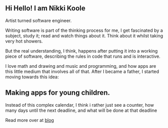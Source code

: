 

## Hi Hello! I am Nikki Koole

Artist turned software engineer.  

Writing software is part of the thinking process for me,
I get fascinated by a subject, study it; read and watch things about it.
Think about it whilst taking very hot showers.  

But the real understanding, I think, happens after putting it into a working piece of software, describing the rules in code that runs and is interactive. 

I love math and drawing and music and programming, and how apps are this little medium that involves all of that. After I became a father, I started moving towards this idea:

## Making apps for young children.


Instead of this complex calendar, I think i rather just see a counter, how many days until the next deadline, and what will be done at that deadline


<div class='put-calendar-in-here'></div>


<script>
const monthNames = ["January", "February", "March", "April", "May", "June",
  "July", "August", "September", "October", "November", "December"
];
const dayNames = ["Sun", 'Mon', 'Tue', 'Wed', 'Thu', 'Fri', 'Sat']


function getDaysInMonth(year, month) {
  return new Date(year, month, 0).getDate();
}

function getFirstDayOfMonth(year, month) {
  return new Date(year, month, 1).getDay();
}



function buildCalendar() {
const deadline = new Date(2022, 9, 31)
console.log(deadline.getDay())
const date = new Date();
const firstDayCurrentMonth = getFirstDayOfMonth(
  date.getFullYear(),
  date.getMonth(),
);
let showDeadline=false;
if (deadline.getMonth() == date.getMonth()) {
showDeadline=deadline.getDate();
}
	let c = document.createElement('div');
	c.className= 'calendar-wrapper';
	let h = document.createElement('h1');
	h.innerHTML = monthNames[date.getMonth()]
	c.appendChild(h);
	let ul = document.createElement('ul')
	ul.className= 'calendar';
	dayNames.forEach(name=> {
		let li= document.createElement('li')
		li.className='weekday';
		li.innerHTML = name;
		ul.appendChild(li);
	});
	let countTo = getDaysInMonth( date.getFullYear(),date.getMonth()+1)
	for (let i=1;i<=countTo;i++) {
	let li= document.createElement('li')
	if (i==1) {
		li.style="grid-column-start:"+(firstDayCurrentMonth+1)
	}
	if (showDeadline && i==showDeadline) {
	li.className="deadline"
	}
	if (i==date.getDate()) {
	li.className="today"
	}
	li.innerHTML = i
	ul.appendChild(li)
	}
	c.appendChild(ul);
	let node = document.querySelector('.put-calendar-in-here')
	node.appendChild(c)
}


buildCalendar()

</script>

Read more over at [blog](/blog)
